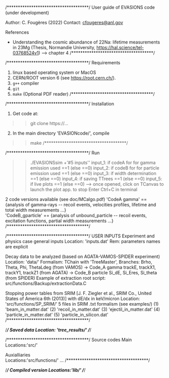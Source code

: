 /*************************************/
User guide of EVASIONS code (under development)

Author: C. Fougères (2022)
Contact: cfougeres@anl.gov

References
 - Understanding the cosmic abundance of 22Na: lifetime measurements in 23Mg (Thesis, Normandie University, https://hal.science/tel-03768524v1)
	--> chapter 4
/*************************************/


/*************************************/
Requirements
1. linux based operating system or MacOS
2.  CERN/ROOT version 6  (see https://root.cern.ch/).
3. `g++` compiler 
4. `git` 
5. `make`
(Optional PDF reader)
/*************************************/


/*************************************/
Installation
1. Get code at:
>> git clone https://...
2. In the main directory 'EVASIONcode/', compile
>> make
/*************************************/


/*************************************/
Run 
>> ./EVASIONSsim +'#5 inputs''
	input_1: if codeA for for gamma emission used ==1 (else ==0)
	input_2: if codeB for for particle emission used ==1 (else ==0)
	input_3: if width determination ==1 (else ==0)
	input_4: if saving TTrees ==1 (else ==0)
	input_5: if live plots ==1 (else ==0)			--> once opened, click on TCanvas to launch the plot app.
							  	    to stop Enter Ctrl+C in terminal

2 code versions available (see doc/MCalgo.pdf)
'CodeA gamma' == {analysis of gamma-rays -- recoil events, velocities profiles, lifetime and total width measurements ...}  
'CodeB_gparticle' == {analysis of unbound_particle -- recoil events, excitation functions, partial width measurements ...}  
/*************************************/


/*************************************/
USER INPUTS
Experiment and physics case general inputs
	Location: 'inputs.dat'
	Rem: parameters names are explicit

Decay data to be analyzed (based on AGATA-VAMOS-SPIDER experiment)
	Location: 'data/'
	Formalism: TChain with 'TreeMaster', 
 		Branches:
			Brho, Theta, Phi, ThetaLdeg (from VAMOS)
			-> Code_A gamma
		 		trackE, trackX1, trackY1, trackZ1  (from AGATA)
			-> Code_B particle
				Si_dE, Si_Eres, Si_theta  (from SPIDER)
	Example of extraction root script: src/functions/Backup/extractionData.C
		
Stopping power tables from SRIM [J. F. Ziegler et al., SRIM Co., United States of America 6th (2013)] with dE/dx in keV/micron
	Location: 'src/functions/SP_SRIM/'
	5 files in SRIM .txt formalism (see examples/)
		(1) 'beam_in_matter.dat'
		(2) 'recoil_in_matter.dat'
		(3) 'ejectil_in_matter.dat'
		(4) 'particle_in_matter.dat'
		(5) 'particle_in_silicon.dat'
/*************************************/


/*************************************/
Saved data
Location: 'tree_results/'
/*************************************/


/*************************************/
Source codes
Main	
	Locations:'src/'

Auxialliaries	
	Locations:'src/functions/'
...
/*************************************/


/*************************************/
Compiled version
	Locations:'lib/'
/*************************************/
